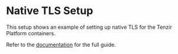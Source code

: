 # Native TLS Setup

This setup shows an example of setting up native TLS for the Tenzir Platform
containers.

Refer to the [documentation](https://docs.tenzir.com/...) for the full guide.
